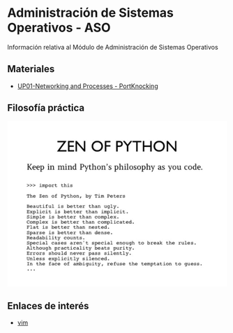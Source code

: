 # Administración de Sistemas Operativos - ASO

Información relativa al Módulo de Administración de Sistemas Operativos

## Materiales

* [UP01-Networking and Processes - PortKnocking](./UP01-NetworkProcess/task-portknocking-scp.md)

## Filosofía práctica

![Zen of Python](imgs/zen-of-python.jpg)

## Enlaces de interés

* [vim](https://www.vim.org)

